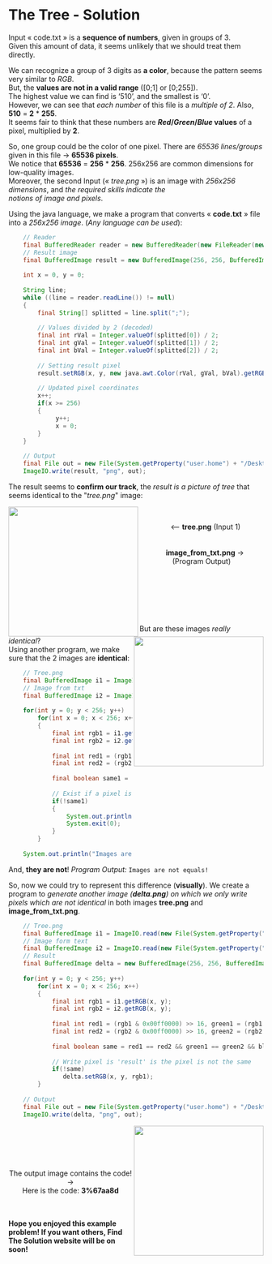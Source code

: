 ﻿# The Tree - Solution
Input « code.txt » is a **sequence of numbers**, given in groups of 3.
<br>Given this amount of data, it seems unlikely that we should treat them directly.
 
We can recognize a group of 3 digits as **a color**, because the pattern seems very similar to *RGB*.
<br>But, the **values are not in a valid range** ([0;1] or [0;255]). 
<br>The highest value we can find is ‘510’, and the smallest is ‘0’.
<br>However, we can see that *each number* of this file is a *multiple of 2*. Also, **510** = **2** * **255**. 
<br>It seems fair to think that these numbers are ***Red*/*Green*/*Blue* values** of a pixel, multiplied by **2**.

So, one group could be the color of one pixel. There are *65536 lines/groups* given in this file -> **65536 pixels**.
<br>We notice that **65536** = **256** * **256**. 256x256 are common dimensions for low-quality images.
<br>Moreover, the second Input (« *tree.png* ») is an image with *256x256 dimensions*, and *the required skills indicate the <br>notions of image and pixels*.
 
Using the java language, we make a program that converts « **code.txt** » file into a *256x256 image*. (*Any language can be used*):

```java    
    // Reader
    final BufferedReader reader = new BufferedReader(new FileReader(new File(System.getProperty("user.home") + "/Desktop/code.txt")));
    // Result image
    final BufferedImage result = new BufferedImage(256, 256, BufferedImage.TYPE_INT_ARGB);
    
    int x = 0, y = 0;
    
    String line;
    while ((line = reader.readLine()) != null)
    {
	    final String[] splitted = line.split(";");
    
		// Values divided by 2 (decoded)
	    final int rVal = Integer.valueOf(splitted[0]) / 2;
	    final int gVal = Integer.valueOf(splitted[1]) / 2;
        final int bVal = Integer.valueOf(splitted[2]) / 2;
    
        // Setting result pixel
        result.setRGB(x, y, new java.awt.Color(rVal, gVal, bVal).getRGB());
    
        // Updated pixel coordinates
        x++;
        if(x >= 256)
        {
             y++;
             x = 0;
        }
    }
    
    // Output
    final File out = new File(System.getProperty("user.home") + "/Desktop/image_from_txt.png");
    ImageIO.write(result, "png", out);
```

The result seems to **confirm our track**, the *result is a picture of tree* that seems identical to the "*tree.png*" image:


<img align="left" width="256" height="256" src="https://image.noelshack.com/fichiers/2018/05/6/1517670874-tree.png">
<img align="right" width="256" height="256" src="https://image.noelshack.com/fichiers/2018/05/6/1517671308-image-from-txt.png">

<br><center>  &nbsp;&nbsp;&nbsp;&nbsp;<--  <b>tree.png</b> (Input 1)</center>
<br><br><center><b> &nbsp;&nbsp;&nbsp;&nbsp;image_from_txt.png</b>  -><br>(Program Output)</center>
<br><br><br><br><br><br>

But are these images *really identical*?
<br>Using another program, we make sure that the 2 images are **identical**:

```java
    // Tree.png
    final BufferedImage i1 = ImageIO.read(new File(System.getProperty("user.home") + "/Desktop/tree.png"));
    // Image from txt
    final BufferedImage i2 = ImageIO.read(new File(System.getProperty("user.home") + "/Desktop/image_from_txt.png"));
    
    for(int y = 0; y < 256; y++)
        for(int x = 0; x < 256; x++)
        {
            final int rgb1 = i1.getRGB(x, y);
            final int rgb2 = i2.getRGB(x, y);
    
            final int red1 = (rgb1 & 0x00ff0000) >> 16, green1 = (rgb1 & 0x0000ff00) >> 8, blue1 = rgb1 & 0x000000ff;
            final int red2 = (rgb2 & 0x00ff0000) >> 16, green2 = (rgb2 & 0x0000ff00) >> 8, blue2 = rgb2 & 0x000000ff;
    
            final boolean same1 = red1 == red2 && green1 == green2 && blue1 == blue2;
    
            // Exist if a pixel is different
            if(!same1)
            {
                System.out.println("Images are not equals!");
                System.exit(0);
            }
        }
    
    System.out.println("Images are equals!");
```

And, **they are not**! 
*Program Output:* `Images are not equals!`

So, now we could try to represent this difference (**visually**).
We create a program to *generate another image (**delta.png**) on which we only write pixels which are not identical* in both images **tree.png** and **image_from_txt.png**.

```java
    // Tree.png
    final BufferedImage i1 = ImageIO.read(new File(System.getProperty("user.home") + "/Desktop/tree.png"));
    // Image form text
    final BufferedImage i2 = ImageIO.read(new File(System.getProperty("user.home") + "/Desktop/image_from_txt.png"));
    // Result
    final BufferedImage delta = new BufferedImage(256, 256, BufferedImage.TYPE_INT_ARGB);
    
    for(int y = 0; y < 256; y++)
        for(int x = 0; x < 256; x++)
        {
            final int rgb1 = i1.getRGB(x, y);
            final int rgb2 = i2.getRGB(x, y);
    
            final int red1 = (rgb1 & 0x00ff0000) >> 16, green1 = (rgb1 & 0x0000ff00) >> 8, blue1 = rgb1 & 0x000000ff;
            final int red2 = (rgb2 & 0x00ff0000) >> 16, green2 = (rgb2 & 0x0000ff00) >> 8, blue2 = rgb2 & 0x000000ff;
    
            final boolean same = red1 == red2 && green1 == green2 && blue1 == blue2;
    
            // Write pixel is 'result' is the pixel is not the same
            if(!same)
               delta.setRGB(x, y, rgb1);
        }
    
    // Output
    final File out = new File(System.getProperty("user.home") + "/Desktop/delta.png");
    ImageIO.write(delta, "png", out);
```

  <img align="right" width="256" height="256" src="https://image.noelshack.com/fichiers/2018/05/6/1517674458-delta.png">
  
<center><br><br><br><br><br>The output image contains the code! -><br>
Here is the code: <b>3%67aa8d</b></center>

<br><br>
**Hope you enjoyed this example problem! 
If you want others, Find The Solution website will be on soon!**
